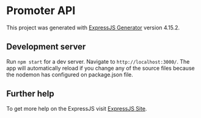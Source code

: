 # Promoter API

This project was generated with [ExpressJS Generator](http://expressjs.com/pt-br/starter/generator.html) version 4.15.2.

## Development server

Run `npm start` for a dev server. Navigate to `http://localhost:3000/`. The app will automatically reload if you change any of the source files because the nodemon has configured on package.json file.

## Further help

To get more help on the ExpressJS visit [ExpressJS Site](http://expressjs.com/).
